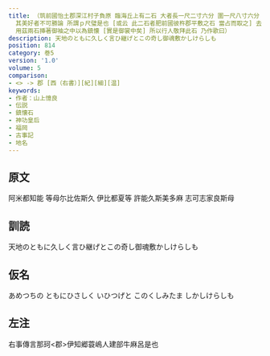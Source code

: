 ```yaml
---
title: （筑前國怡土郡深江村子負原 臨海丘上有二石 大者長一尺二寸六分 圍一尺八寸六分 重十八斤五兩 小者長一尺一寸 圍一尺八寸 重十六斤十兩 並皆堕圓状如鷄子
  其美好者不可勝論 所謂ｐ尺璧是也 [或云 此二石者肥前國彼杵郡平敷之石 當占而取之] 去深江驛家二十許里近在路頭 公私徃来 莫不下馬跪拜 古老相傳曰 徃者息長足日女命征討新羅國之時
  用茲兩石挿著御袖之中以為鎮懐 [實是御裳中矣] 所以行人敬拜此石 乃作歌曰）
description: 天地のともに久しく言ひ継げとこの奇し御魂敷かしけらしも
position: 814
category: 巻5
version: '1.0'
volume: 5
comparison:
- <> -> 郡 [西（右書）][紀][細][温]
keywords:
- 作者：山上憶良
- 伝説
- 鎮懐石
- 神功皇后
- 福岡
- 古事記
- 地名
---
```


## 原文

阿米都知能 等母尓比佐斯久 伊比都夏等 許能久斯美多麻 志可志家良斯母

## 訓読

天地のともに久しく言ひ継げとこの奇し御魂敷かしけらしも

## 仮名

あめつちの ともにひさしく いひつげと このくしみたま しかしけらしも

## 左注

右事傳言那珂<郡>伊知郷蓑嶋人建部牛麻呂是也
